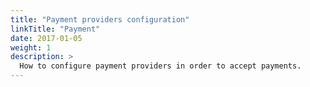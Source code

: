 ```yaml
---
title: "Payment providers configuration"
linkTitle: "Payment"
date: 2017-01-05
weight: 1
description: >
  How to configure payment providers in order to accept payments.
---
```




